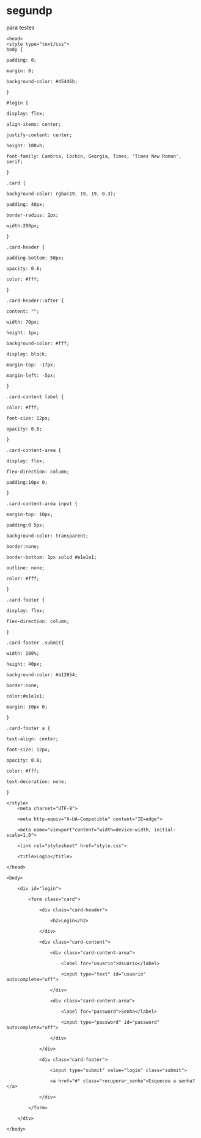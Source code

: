 # segundp
para testes
<!DOCTYPE html>

<html lang="pt-br">

    <head>
    <style type="text/css">
    body {
    
    padding: 0;
    
    margin: 0;
    
    background-color: #454d6b;
    
    }
    
    #login {
    
    display: flex;
    
    align-items: center;
    
    justify-content: center;
    
    height: 100vh;
    
    font-family: Cambria, Cochin, Georgia, Times, 'Times New Roman', serif;
    
    }
    
    .card {
    
    background-color: rgba(19, 19, 19, 0.3);
    
    padding: 40px;
    
    border-radius: 2px;
    
    width:280px;
    
    }
    
    .card-header {
    
    padding-bottom: 50px;
    
    opacity: 0.8;
    
    color: #fff;
    
    }
    
    .card-header::after {
    
    content: "";
    
    width: 70px;
    
    height: 1px;
    
    background-color: #fff;
    
    display: block;
    
    margin-top: -17px;
    
    margin-left: -5px;
    
    }
    
    .card-content label {
    
    color: #fff;
    
    font-size: 12px;
    
    opacity: 0.8;
    
    }
    
    .card-content-area {
    
    display: flex;
    
    flex-direction: column;
    
    padding:10px 0;
    
    }
    
    .card-content-area input {
    
    margin-top: 10px;
    
    padding:0 5px;
    
    background-color: transparent;
    
    border:none;
    
    border-bottom: 1px solid #e1e1e1;
    
    outline: none;
    
    color: #fff;
    
    }
    
    .card-footer {
    
    display: flex;
    
    flex-direction: column;
    
    }
    
    .card-footer .submit{
    
    width: 100%;
    
    height: 40px;
    
    background-color: #a13854;
    
    border:none;
    
    color:#e1e1e1;
    
    margin: 10px 0;
    
    }
    
    .card-footer a {
    
    text-align: center;
    
    font-size: 12px;
    
    opacity: 0.8;
    
    color: #fff;
    
    text-decoration: none;
    
    }
    
    </style>
        <meta charset="UTF-8">

        <meta http-equiv="X-UA-Compatible" content="IE=edge">

        <meta name="viewport"content="width=device-width, initial-scale=1.0">

        <link rel="stylesheet" href="style.css">

        <title>Login</title>

    </head>

    <body>

        <div id="login">

            <form class="card">

                <div class="card-header">

                    <h2>Login</h2>

                </div>

                <div class="card-content">

                    <div class="card-content-area">

                        <label for="usuario">Usuário</label>

                        <input type="text" id="usuario" autocomplete="off">

                    </div>

                    <div class="card-content-area">

                        <label for="password">Senha</label>

                        <input type="password" id="password" autocomplete="off">

                    </div>

                </div>

                <div class="card-footer">

                    <input type="submit" value="login" class="submit">

                    <a href="#" class="recuperar_senha">Esqueceu a senha?</a>

                </div>

            </form>

        </div>

    </body>

</html>
